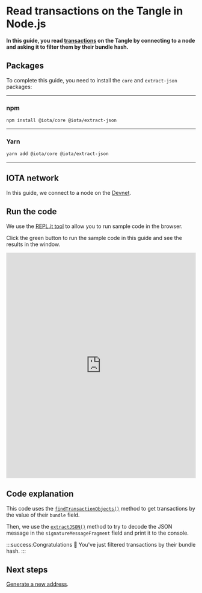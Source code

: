# Read transactions on the Tangle in Node.js

**In this guide, you read [transactions](root://getting-started/0.1/transactions/transactions.md) on the Tangle by connecting to a node and asking it to filter them by their bundle hash.**

## Packages

To complete this guide, you need to install the `core` and `extract-json` packages:

--------------------
### npm
```bash
npm install @iota/core @iota/extract-json
```
---
### Yarn
```bash
yarn add @iota/core @iota/extract-json
```
--------------------

## IOTA network

In this guide, we connect to a node on the [Devnet](root://getting-started/0.1/network/iota-networks.md#devnet).

## Run the code

We use the [REPL.it tool](https://repl.it) to allow you to run sample code in the browser.

Click the green button to run the sample code in this guide and see the results in the window.

<iframe height="600px" width="100%" src="https://repl.it/@jake91/Read-a-transaction-on-the-Tangle?lite=true" scrolling="no" frameborder="no" allowtransparency="true" allowfullscreen="true" sandbox="allow-forms allow-pointer-lock allow-popups allow-same-origin allow-scripts allow-modals"></iframe>

## Code explanation

This code uses the [`findTransactionObjects()`](https://github.com/iotaledger/iota.js/blob/next/api_reference.md#module_core.findTransactionObjects) method to get transactions by the value of their `bundle` field.

Then, we use the [`extractJSON()`](https://github.com/iotaledger/iota.js/tree/next/packages/extract-json) method to try to decode the JSON message in the `signatureMessageFragment` field and print it to the console.

:::success:Congratulations :tada:
You've just filtered transactions by their bundle hash.
:::

## Next steps

[Generate a new address](../js/generate-an-address.md).

